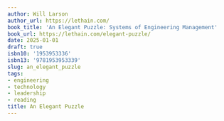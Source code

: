 ```yaml
---
author: Will Larson
author_url: https://lethain.com/
book_title: 'An Elegant Puzzle: Systems of Engineering Management'
book_url: https://lethain.com/elegant-puzzle/
date: 2025-01-01
draft: true
isbn10: '1953953336'
isbn13: '9781953953339'
slug: an_elegant_puzzle
tags:
- engineering
- technology
- leadership
- reading
title: An Elegant Puzzle
---
```


